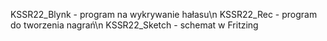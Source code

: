 KSSR22_Blynk - program na wykrywanie hałasu\n
KSSR22_Rec - program do tworzenia nagrań\n
KSSR22_Sketch - schemat w Fritzing
